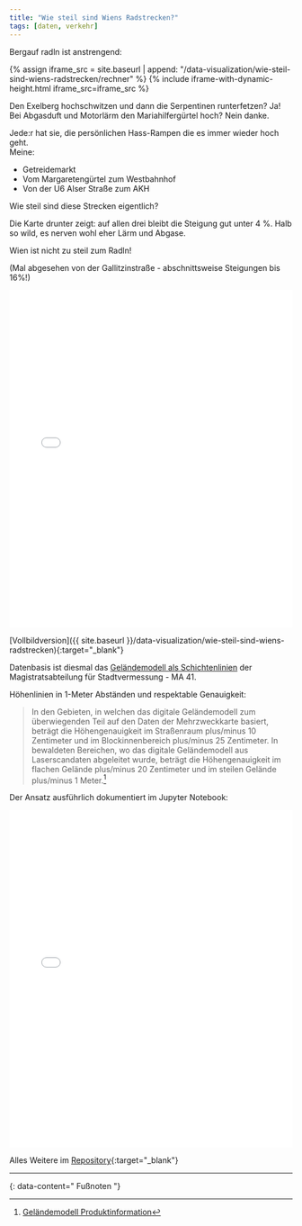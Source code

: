 ```yaml
---
title: "Wie steil sind Wiens Radstrecken?"
tags: [daten, verkehr]
---
```


Bergauf radln ist anstrengend:

{% assign iframe_src = site.baseurl | append: "/data-visualization/wie-steil-sind-wiens-radstrecken/rechner" %}
{% include iframe-with-dynamic-height.html iframe_src=iframe_src %}

Den Exelberg hochschwitzen und dann die Serpentinen runterfetzen?
Ja!  
Bei Abgasduft und Motorlärm den Mariahilfergürtel hoch?
Nein danke.

Jede:r hat sie, die persönlichen Hass-Rampen die es immer wieder hoch geht.  
Meine:

- Getreidemarkt
- Vom Margaretengürtel zum Westbahnhof
- Von der U6 Alser Straße zum AKH

Wie steil sind diese Strecken eigentlich?

Die Karte drunter zeigt: auf allen drei bleibt die Steigung gut unter 4 %.
Halb so wild, es nerven wohl eher Lärm und Abgase.

Wien ist nicht zu steil zum Radln!

(Mal abgesehen von der Gallitzinstraße - abschnittsweise Steigungen bis 16%!)

<iframe src="{{ site.baseurl }}/data-visualization/wie-steil-sind-wiens-radstrecken" width="100%" height="600px" style="border:none;"></iframe>

[Vollbildversion]({{ site.baseurl }}/data-visualization/wie-steil-sind-wiens-radstrecken){:target="\_blank"}

Datenbasis ist diesmal das [Geländemodell als Schichtenlinien](https://www.data.gv.at/datasets/e45374c0-3e40-434c-92dc-203492ccee49) der Magistratsabteilung für Stadtvermessung - MA 41.

Höhenlinien in 1-Meter Abständen und respektable Genauigkeit:

> In den Gebieten, in welchen das digitale Geländemodell zum überwiegenden Teil auf den Daten der Mehrzweckkarte basiert, beträgt die Höhengenauigkeit im Straßenraum plus/minus 10 Zentimeter und im Blockinnenbereich plus/minus 25 Zentimeter. In bewaldeten Bereichen, wo das digitale Geländemodell aus Laserscandaten abgeleitet wurde, beträgt die Höhengenauigkeit im flachen Gelände plus/minus 20 Zentimeter und im steilen Gelände plus/minus 1 Meter.[^1]

Der Ansatz ausführlich dokumentiert im Jupyter Notebook:

<iframe src="{{ site.baseurl }}/data-visualization/wie-steil-sind-wiens-radstrecken/notebook.html" width="100%" height="600px" style="border:none;"></iframe>

Alles Weitere im [Repository](https://github.com/elias-gander/WieSteilSindWiensRadstrecken){:target="\_blank"}

---

{: data-content=" Fußnoten "}

[^1]: [Geländemodell Produktinformation](https://www.wien.gv.at/stadtentwicklung/stadtvermessung/geodaten/dgm/produkt.html)
